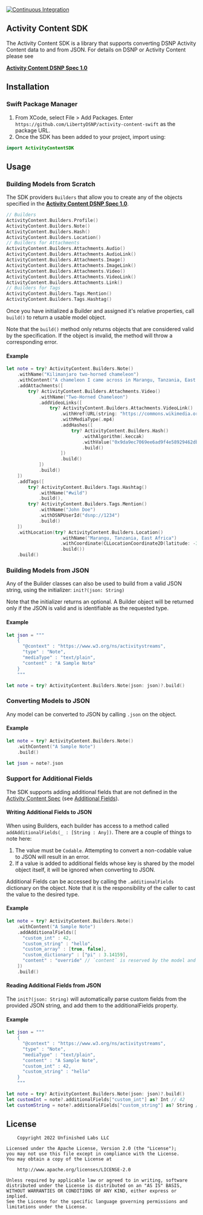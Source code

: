 <a href="https://github.com/LibertyDSNP/activity-content-swift/actions">
  <img src="https://github.com/LibertyDSNP/activity-content-swift/actions/workflows/swift.yml/badge.svg" alt="Continuous Integration">
</a>

## Activity Content SDK

The Activity Content SDK is a library that supports converting DSNP Activity Content data to and from JSON.
For details on DSNP or Activity Content please see

**[Activity Content DSNP Spec 1.0][1]**

## Installation

### Swift Package Manager

1. From XCode, select File > Add Packages. Enter `https://github.com/LibertyDSNP/activity-content-swift` as the package URL.
2. Once the SDK has been added to your project, import using:

```swift
import ActivityContentSDK
```

## Usage

### Building Models from Scratch

The SDK providers `Builders` that allow you to create any of the objects specified in the **[Activity Content DSNP Spec 1.0][1]**.

```swift
// Builders
ActivityContent.Builders.Profile()
ActivityContent.Builders.Note()
ActivityContent.Builders.Hash()
ActivityContent.Builders.Location()
// Builders for Attachments
ActivityContent.Builders.Attachments.Audio()
ActivityContent.Builders.Attachments.AudioLink()
ActivityContent.Builders.Attachments.Image()
ActivityContent.Builders.Attachments.ImageLink()
ActivityContent.Builders.Attachments.Video()
ActivityContent.Builders.Attachments.VideoLink()
ActivityContent.Builders.Attachments.Link()
// Builders for Tags
ActivityContent.Builders.Tags.Mention()
ActivityContent.Builders.Tags.Hashtag()
```

Once you have initialized a Builder and assigned it's relative properties, call `build()` to return a usable model object.

Note that the `build()` method only returns objects that are considered valid by the specification. If the object is invalid, the method will throw a corresponding error.

#### Example

```swift
let note = try? ActivityContent.Builders.Note()
    .withName("Kilimanjaro two-horned chameleon")
    .withContent("A chameleon I came across in Marangu, Tanzania, East Africa.")
    .addAttachments([
        try? ActivityContent.Builders.Attachments.Video()
            .withName("Two-Horned Chameleon")
            .addVideoLinks([
                try? ActivityContent.Builders.Attachments.VideoLink()
                    .withHref(URL(string: "https://commons.wikimedia.org/wiki/File:Two-Horned_Chameleon.webm")!)
                    .withMediaType(.mp4)
                    .addHashes([
                        try? ActivityContent.Builders.Hash()
                            .withAlgorithm(.keccak)
                            .withValue("0x9da9ec7069ee6ad9f4e58929462db0f04f49034a356d1a36f631ce6457101bdd")
                            .build()
                    ])
                    .build()
            ])
            .build()
    ])
    .addTags([
        try? ActivityContent.Builders.Tags.Hashtag()
            .withName("#wild")
            .build(),
        try? ActivityContent.Builders.Tags.Mention()
            .withName("John Doe")
            .withDSNPUserId("dsnp://1234")
            .build()
    ])
    .withLocation(try? ActivityContent.Builders.Location()
                    .withName("Marangu, Tanzania, East Africa")
                    .withCoordinate(CLLocationCoordinate2D(latitude: -3.352831922, longitude: 37.519831254))
                    .build())
    .build()
```

### Building Models from JSON

Any of the Builder classes can also be used to build from a valid JSON string, using the initializer: `init?(json: String)`

Note that the initializer returns an optional. A Builder object will be returned only if the JSON is valid and is identifiable as the requested type.

#### Example

```swift
let json = """
    {
      "@context" : "https://www.w3.org/ns/activitystreams",
      "type" : "Note",
      "mediaType" : "text/plain",
      "content" : "A Sample Note"
    }
    """

let note = try? ActivityContent.Builders.Note(json: json)?.build()
```

### Converting Models to JSON

Any model can be converted to JSON by calling `.json` on the object.

#### Example

```swift
let note = try? ActivityContent.Builders.Note()
    .withContent("A Sample Note")
    .build()

let json = note?.json
```

### Support for Additional Fields

The SDK supports adding additional fields that are not defined in the [Activity Content Spec][1] (see [Additional Fields][2]).

#### Writing Additional Fields to JSON

When using Builders, each builder has access to a method called `addAdditionalFields(_ : [String : Any])`. There are a couple of things to note here:
1. The value must be `Codable`. Attempting to convert a non-codable value to JSON will result in an error.
2. If a value is added to additional fields whose key is shared by the model object itself, it will be ignored when converting to JSON.

Additional Fields can be accessed by calling the `.additionalFields` dictionary on the object. Note that it is the responsibility of the caller to cast the value to the desired type.

#### Example

```swift
let note = try? ActivityContent.Builders.Note()
    .withContent("A Sample Note")
    .addAdditionalFields([
      "custom_int" : 42,
      "custom_string" : "hello",
      "custom_array" : [true, false],
      "custom_dictionary" : ["pi" : 3.14159],
      "content" : "override" // `content` is reserved by the model and will be ignored when converting to JSON
    ])
    .build()
```

#### Reading Additional Fields from JSON

The `init?(json: String)` will automatically parse custom fields from the provided JSON string, and add them to the additionalFields property.

#### Example

```swift
let json = """
    {
      "@context" : "https://www.w3.org/ns/activitystreams",
      "type" : "Note",
      "mediaType" : "text/plain",
      "content" : "A Sample Note",
      "custom_int" : 42,
      "custom_string" : "hello"
    }
    """

let note = try? ActivityContent.Builders.Note(json: json)?.build()
let customInt = note?.additionalFields["custom_int"] as? Int // 42
let customString = note?.additionalFields["custom_string"] as? String // "hello"
```

## License

        Copyright 2022 Unfinished Labs LLC

    Licensed under the Apache License, Version 2.0 (the "License");
    you may not use this file except in compliance with the License.
    You may obtain a copy of the License at

        http://www.apache.org/licenses/LICENSE-2.0

    Unless required by applicable law or agreed to in writing, software
    distributed under the License is distributed on an "AS IS" BASIS,
    WITHOUT WARRANTIES OR CONDITIONS OF ANY KIND, either express or implied.
    See the License for the specific language governing permissions and
    limitations under the License.

[1]: https://spec.dsnp.org/ActivityContent/Overview
[2]: https://spec.dsnp.org/ActivityContent/Overview#additional-fields
